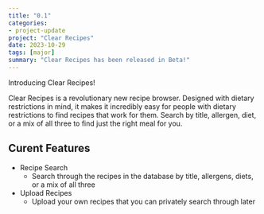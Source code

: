 ```yaml
---
title: "0.1"
categories:
- project-update
project: "Clear Recipes"
date: 2023-10-29
tags: [major]
summary: "Clear Recipes has been released in Beta!"
---
```

Introducing Clear Recipes!

Clear Recipes is a revolutionary new recipe browser. Designed with dietary restrictions in mind, it makes it incredibly easy for people with dietary restrictions to find recipes that work for them. Search by title, allergen, diet, or a mix of all three to find just the right meal for you.



## Curent Features

- Recipe Search
    - Search through the recipes in the database by title, allergens, diets, or a mix of all three
- Upload Recipes
    - Upload your own recipes that you can privately search through later
